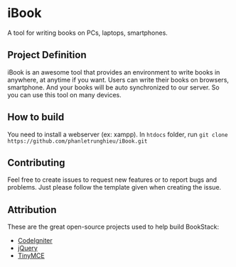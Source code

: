 
# iBook
A tool for writing books on PCs, laptops, smartphones.

## Project Definition
iBook is an awesome tool that provides an environment to write books in anywhere, at anytime if you want. Users can write their books on browsers, smartphone. And your books will be auto synchronized to our server. So you can use this tool on many devices.

## How to build
You need to install a webserver (ex: xampp).
In `htdocs` folder, run `git clone https://github.com/phanletrunghieu/iBook.git`

## Contributing
Feel free to create issues to request new features or to report bugs and problems. Just please follow the template given when creating the issue.

## Attribution
These are the great open-source projects used to help build BookStack:
- [CodeIgniter](https://codeigniter.com)
- [jQuery](https://jquery.com/)
- [TinyMCE](https://www.tinymce.com/)
